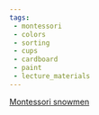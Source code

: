 ```yaml
---
tags:
 - montessori
 - colors
 - sorting
 - cups
 - cardboard
 - paint
 - lecture_materials
---
```

[Montessori snowmen](https://www.facebook.com/reel/597795568449205)